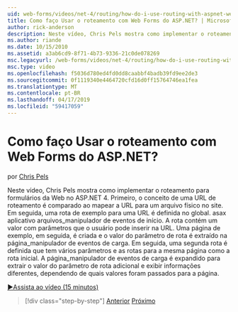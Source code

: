 ```yaml
---
uid: web-forms/videos/net-4/routing/how-do-i-use-routing-with-aspnet-web-forms
title: Como faço Usar o roteamento com Web Forms do ASP.NET? | Microsoft Docs
author: rick-anderson
description: Neste vídeo, Chris Pels mostra como implementar o roteamento para formulários da Web no ASP.NET 4. Primeiro, o conceito de uma URL de roteamento é comparado ao mapear a URL para um p...
ms.author: riande
ms.date: 10/15/2010
ms.assetid: a3ab6cd9-8f71-4b73-9336-21c0de078269
msc.legacyurl: /web-forms/videos/net-4/routing/how-do-i-use-routing-with-aspnet-web-forms
msc.type: video
ms.openlocfilehash: f5036d780ed4fd0dd8caabbf4badb39fd9ee2de3
ms.sourcegitcommit: 0f1119340e4464720cfd16d0ff15764746ea1fea
ms.translationtype: MT
ms.contentlocale: pt-BR
ms.lasthandoff: 04/17/2019
ms.locfileid: "59417059"
---
```

# <a name="how-do-i-use-routing-with-aspnet-web-forms"></a>Como faço Usar o roteamento com Web Forms do ASP.NET?

por [Chris Pels](https://twitter.com/chrispels)

Neste vídeo, Chris Pels mostra como implementar o roteamento para formulários da Web no ASP.NET 4. Primeiro, o conceito de uma URL de roteamento é comparado ao mapear a URL para um arquivo físico no site. Em seguida, uma rota de exemplo para uma URL é definida no global. asax aplicativo arquivos\_manipulador de eventos de início. A rota contém um valor com parâmetros que o usuário pode inserir na URL. Uma página de exemplo, em seguida, é criada e o valor do parâmetro de rota é extraído na página\_manipulador de eventos de carga. Em seguida, uma segunda rota é definida que tem vários parâmetros e as rotas para a mesma página como a rota inicial. A página\_manipulador de eventos de carga é expandido para extrair o valor do parâmetro de rota adicional e exibir informações diferentes, dependendo de quais valores foram passados para a página.

[&#9654;Assista ao vídeo (15 minutos)](https://channel9.msdn.com/Blogs/ASP-NET-Site-Videos/how-do-i-use-routing-with-aspnet-web-forms)

> [!div class="step-by-step"]
> [Anterior](aspnet-4-quick-hit-outbound-webforms-routing.md)
> [Próximo](how-do-i-work-with-urls-in-aspnet-routing.md)
